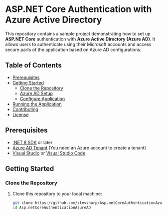 # ASP.NET Core Authentication with Azure Active Directory

This repository contains a sample project demonstrating how to set up **ASP.NET Core** authentication with **Azure Active Directory (Azure AD)**. It allows users to authenticate using their Microsoft accounts and access secure parts of the application based on Azure AD configurations.

## Table of Contents
- [Prerequisites](#prerequisites)
- [Getting Started](#getting-started)
  - [Clone the Repository](#clone-the-repository)
  - [Azure AD Setup](#azure-ad-setup)
  - [Configure Application](#configure-application)
- [Running the Application](#running-the-application)
- [Contributing](#contributing)
- [License](#license)

## Prerequisites

- [.NET 8 SDK](https://dotnet.microsoft.com/download/dotnet/6.0) or later
- [Azure AD Tenant](https://portal.azure.com/) (You need an Azure account to create a tenant)
- [Visual Studio](https://visualstudio.microsoft.com/) or [Visual Studio Code](https://code.visualstudio.com/)

## Getting Started

### Clone the Repository

1. Clone this repository to your local machine:
   ```bash
   git clone https://github.com/stevsharp/Asp.netCoreAuthenticationAzureAD.git
   cd Asp.netCoreAuthenticationAzureAD

